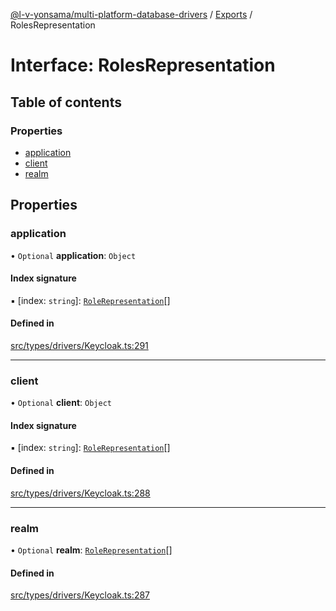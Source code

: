 [@l-v-yonsama/multi-platform-database-drivers](../README.md) / [Exports](../modules.md) / RolesRepresentation

# Interface: RolesRepresentation

## Table of contents

### Properties

- [application](RolesRepresentation.md#application)
- [client](RolesRepresentation.md#client)
- [realm](RolesRepresentation.md#realm)

## Properties

### application

• `Optional` **application**: `Object`

#### Index signature

▪ [index: `string`]: [`RoleRepresentation`](RoleRepresentation.md)[]

#### Defined in

[src/types/drivers/Keycloak.ts:291](https://github.com/l-v-yonsama/db-drivers/blob/ac66b7e/src/types/drivers/Keycloak.ts#L291)

___

### client

• `Optional` **client**: `Object`

#### Index signature

▪ [index: `string`]: [`RoleRepresentation`](RoleRepresentation.md)[]

#### Defined in

[src/types/drivers/Keycloak.ts:288](https://github.com/l-v-yonsama/db-drivers/blob/ac66b7e/src/types/drivers/Keycloak.ts#L288)

___

### realm

• `Optional` **realm**: [`RoleRepresentation`](RoleRepresentation.md)[]

#### Defined in

[src/types/drivers/Keycloak.ts:287](https://github.com/l-v-yonsama/db-drivers/blob/ac66b7e/src/types/drivers/Keycloak.ts#L287)
